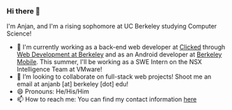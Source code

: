 ### Hi there 👋

I'm Anjan, and I'm a rising sophomore at UC Berkeley studying Computer Science! 
- 🔭 I'm currently working as a back-end web developer at [Clicked](https://clicked.com) through [Web Development at Berkeley](https://webatberkeley.org/) and as an Android developer at [Berkeley Mobile](https://octo.asuc.org/). This summer, I'll be working as a SWE Intern on the NSX Intelligence Team at VMware!
- 👯 I’m looking to collaborate on full-stack web projects! Shoot me an email at anjanb [at] berkeley [dot] edu!
- 😄 Pronouns: He/His/Him
- 📫 How to reach me: You can find my contact information [here](http://anjanbharadwaj.me)



<!--
**anjanbharadwaj/anjanbharadwaj** is a ✨ _special_ ✨ repository because its `README.md` (this file) appears on your GitHub profile.

Here are some ideas to get you started:

- 🔭 I’m currently working on ...
- 🌱 I’m currently learning ...
- 👯 I’m looking to collaborate on ...
- 🤔 I’m looking for help with ...
- 💬 Ask me about ...
- 📫 How to reach me: ...
- 😄 Pronouns: ...
- ⚡ Fun fact: ...
-->
